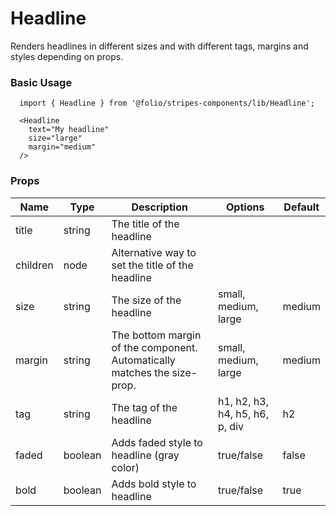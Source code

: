 # Headline
Renders headlines in different sizes and with different tags, margins and styles depending on props.

### Basic Usage
```
  import { Headline } from '@folio/stripes-components/lib/Headline';

  <Headline
    text="My headline"
    size="large"
    margin="medium"
  />
```

### Props
Name | Type | Description | Options | Default
--- | --- | --- | --- | ---
title | string | The title of the headline | | |
children | node | Alternative way to set the title of the headline | | |
size | string | The size of the headline | small, medium, large | medium
margin | string | The bottom margin of the component. Automatically matches the size-prop. | small, medium, large | medium
tag | string | The tag of the headline | h1, h2, h3, h4, h5, h6, p, div | h2
faded | boolean | Adds faded style to headline (gray color) | true/false | false
bold | boolean | Adds bold style to headline | true/false | true

